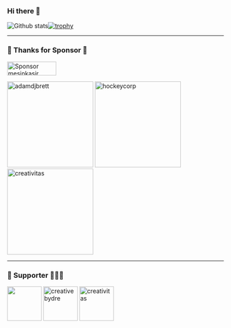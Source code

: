 ### Hi there 👋

![Github stats](https://github-readme-stats.vercel.app/api?username=mesinkasir&theme=midnight-purple&show_icons=true&count_private=true)[![trophy](https://github-profile-trophy.vercel.app/?username=mesinkasir&theme=onedark)](https://github.com/mesinkasir)

----------------------------------------

### 💖 Thanks for Sponsor 🤞 

<a href="https://github.com/sponsors/mesinkasir"><img src="https://github.com/sponsors/mesinkasir/button" title="Sponsor mesinkasir" height="32" width="114"/></a>

<a href="https://www.adamdjbrett.com/" target="_blank"><img src="https://github.com/adamdjbrett/adamdjbrett.github.io/blob/master/assets/img/open-graph-logo.png?raw=true" alt="adamdjbrett" width="200" height="200"/></a>  <a href="https://www.hockeycomputindo.com/themes/" target="_blank"><img src="https://www.hockeycomputindo.com/img/hockeycompcarwebsite.jpg" alt="hockeycorp" width="200" height="200"/></a>  <a href="https://fiverr.com/creativitas/" target="_blank"><img src="https://creativitas.github.io//assets/img/creativitaswebdev.webp" alt="creativitas" width="200" height="200"/></a>

----------------------------------------

### 🥇 Supporter 👨🏻‍🚀

<a href="https://github.com/adamdjbrett"><img src="https://avatars.githubusercontent.com/u/22662978?v=4" width="80" height="80"/></a> <a href="https://github.com/creativebydre"><img alt="creativebydre" src="https://avatars.githubusercontent.com/u/70264436?v=4" width="80" height="80"/></a> <a href="https://github.com/creativitas"><img alt="creativitas" src="https://avatars.githubusercontent.com/u/112189857?v=4" width="80" height="80"/></a>
